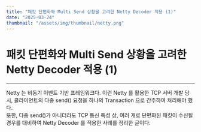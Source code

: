 ```yaml
---
title: "패킷 단편화와 Multi Send 상황을 고려한 Netty Decoder 적용 (1)"
date: "2025-03-24"
thumbnail: "/assets/img/thumbnail/netty.png"
---
```


# 패킷 단편화와 Multi Send 상황을 고려한 Netty Decoder 적용 (1)
---

Netty 는 비동기 이벤트 기반 프레임워크다. 이런 Netty 를 활용한 TCP 서버 개발 당시, 클라이언트의 다중 send() 요청을 하나의 Transaction 으로 간주하여 처리해야 했다.   
또한, 다중 send()가 아니더라도 TCP 통신 특성 상, 여러 개로 단편화된 패킷이 수신될 경우를 대비하여 Netty Decoder 를 적용한 사례를 정리한 글이다.